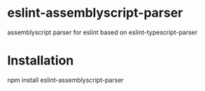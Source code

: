 # eslint-assemblyscript-parser  
assemblyscript parser for eslint based on eslint-typescript-parser  

# Installation  
npm install eslint-assemblyscript-parser

